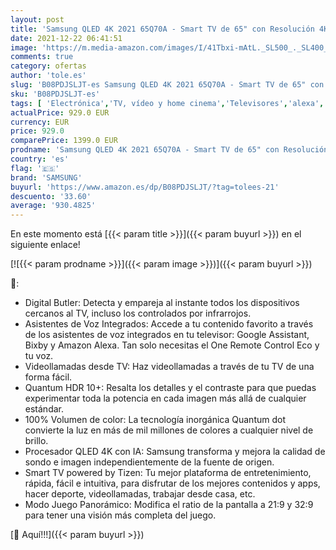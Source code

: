 ```yaml
---
layout: post
title: 'Samsung QLED 4K 2021 65Q70A - Smart TV de 65" con Resolución 4K UHD  Procesador QLED 4K con Inteligencia Artificial  Quantum HDR10+  Motion Xcelerator Turbo+  OTS Lite y Alexa Integrada'
date: 2021-12-22 06:41:51
image: 'https://m.media-amazon.com/images/I/41Tbxi-mAtL._SL500_._SL400_.jpg'
comments: true
category: ofertas
author: 'tole.es'
slug: 'B08PDJSLJT-es Samsung QLED 4K 2021 65Q70A - Smart TV de 65" con...'
sku: 'B08PDJSLJT-es'
tags: [ 'Electrónica','TV, vídeo y home cinema','Televisores','alexa','samsung', ]
actualPrice: 929.0 EUR
currency: EUR
price: 929.0
comparePrice: 1399.0 EUR
prodname: 'Samsung QLED 4K 2021 65Q70A - Smart TV de 65" con Resolución 4K UHD  Procesador QLED 4K con Inteligencia Artificial  Quantum HDR10+  Motion Xcelerator Turbo+  OTS Lite y Alexa Integrada'
country: 'es'
flag: '🇪🇸'
brand: 'SAMSUNG'
buyurl: 'https://www.amazon.es/dp/B08PDJSLJT/?tag=tolees-21'
descuento: '33.60'
average: '930.4825'
---
```


En este momento está [{{< param title >}}]({{< param buyurl >}}) en el siguiente enlace!

[![{{< param prodname >}}]({{< param image >}})]({{< param buyurl >}})

🔎:

- Digital Butler: Detecta y empareja al instante todos los dispositivos cercanos al TV, incluso los controlados por infrarrojos.
- Asistentes de Voz Integrados: Accede a tu contenido favorito a través de los asistentes de voz integrados en tu televisor: Google Assistant, Bixby y Amazon Alexa. Tan solo necesitas el One Remote Control Eco y tu voz.
- Videollamadas desde TV: Haz videollamadas a través de tu TV de una forma fácil.
- Quantum HDR 10+: Resalta los detalles y el contraste para que puedas experimentar toda la potencia en cada imagen más allá de cualquier estándar.
- 100% Volumen de color: La tecnología inorgánica Quantum dot convierte la luz en más de mil millones de colores a cualquier nivel de brillo.
- Procesador QLED 4K con IA: Samsung transforma y mejora la calidad de sondo e imagen independientemente de la fuente de origen.
- Smart TV powered by Tizen: Tu mejor plataforma de entretenimiento, rápida, fácil e intuitiva, para disfrutar de los mejores contenidos y apps, hacer deporte, videollamadas, trabajar desde casa, etc.
- Modo Juego Panorámico: Modifica el ratio de la pantalla a 21:9 y 32:9 para tener una visión más completa del juego.

[🛒 Aquí!!!]({{< param buyurl >}})
